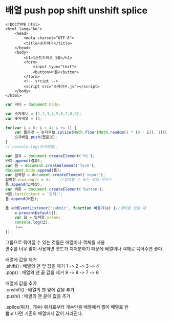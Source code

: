 # 배열 push pop shift unshift splice

```markup
<!DOCTYPE html>
<html lang="ko">
    <head>
        <meta charset="UTF-8">
        <title>숫자야구</title>
    </head>
    <body>
        <h1>1스트라이크 1볼</h1>
        <form>
            <input type="text">
            <button>버튼</button>
        </form>
        <!-- srcipt -->
        <script src="숫자야구.js"></script>
    </body>
</html>
```

```javascript
var 바디 = document.body;

var 숫자후보 = [1,2,3,4,5,6,7,8,9];
var 숫자배열 = [];

for(var i = 0; i < 4; i += 1) {
    var 뽑은것 = 숫자후보.splice(Math.floor(Math.random() * (9 - i)), 1)[0];
    숫자배열.push(뽑은것);
}
// console.log(숫자배열);

var 결과 = document.createElement('h1');
바디.append(결과);
var 폼 = document.createElement('form');
document.body.append(폼);
var 입력창 = document.createElement('input');
입력창.maxLength = 4;    //입력할 수 있는 최대 문자수
폼.append(입력창);
var 버튼 = document.createElement('button');
버튼.textContent = '입력!';
폼.append(버튼);

폼.addEventListener('submit', function 비동기(e) {//엔터를 쳤을 때
    e.preventDefault();
    var 답 = 입력창.value;
    console.log(답);
    ㅑ==
});
```

그룹으로 묶어질 수 있는 것들은 배열이나 객체를 사용  
변수를 너무 많이 사용하면 코드가 지저분하기 때문에 배열이나 객체로 묶어주면 좋다.

배열에 값을 제거   
.shift\(\) : 배열의 맨 앞 값을 제거 1 -&gt; 2 -&gt; 3 -&gt; 4  
.pop\(\) : 배열의 맨 끝 값을 제거 9 -&gt; 8 -&gt; 7 -&gt; 6  
  
배열에 값을 추가   
.unshift\(\) : 배열의 맨 앞에 값을 추가  
.push\(\) : 배열의 맨 끝에 값을 추가

.splice\(위치 , 개수\) 위치로부터 개수만큼 배열에서 뽑아 배열로 반  
뽑고 나면 기존의 배열에서 값이 사라진다.  
  



